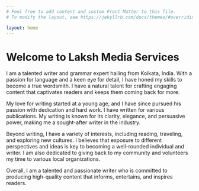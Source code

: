 ```yaml
---
# Feel free to add content and custom Front Matter to this file.
# To modify the layout, see https://jekyllrb.com/docs/themes/#overriding-theme-defaults

layout: home
---
```

# Welcome to Laksh Media Services
I am a talented writer and grammar expert hailing from Kolkata, India. With a passion for language and a keen eye for detail, I have honed my skills to become a true wordsmith. I have a natural talent for crafting engaging content that captivates readers and keeps them coming back for more.

My love for writing started at a young age, and I have since pursued his passion with dedication and hard work. I have written for various publications. My writing is known for its clarity, elegance, and persuasive power, making me a sought-after writer in the industry.

Beyond writing, I have a variety of interests, including reading, traveling, and exploring new cultures. I believes that exposure to different perspectives and ideas is key to becoming a well-rounded individual and writer. I am also dedicated to giving back to my community and volunteers my time to various local organizations.

Overall, I am a talented and passionate writer who is committed to producing high-quality content that informs, entertains, and inspires readers.


